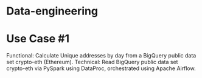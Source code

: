 # Data-engineering

# Use Case #1

Functional: Calculate Unique addresses by day from a BigQuery public data set crypto-eth (Ethereum).
Technical: Read BigQuery public data set crypto-eth via PySpark using DataProc, orchestrated using Apache Airflow.
